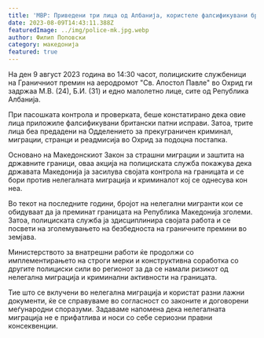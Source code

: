 ```yaml
---
title: 'МВР: Приведени три лица од Албанија, користеле фалсификувани британски пасоши - 09 АВГУСТ 2023'
date: 2023-08-09T14:43:11.388Z
featuredImage: ../img/police-mk.jpg.webp
author: Филип Поповски
category: македонија
featured: true
---
```

На ден 9 август 2023 година во 14:30 часот, полициските службеници на Граничниот премин на аеродромот "Св. Апостол Павле" во Охрид ги задржаа М.В. (24), Б.И. (31) и едно малолетно лице, сите од Република Албанија. 

При пасошката контрола и проверката, беше констатирано дека овие лица приложиле фалсификувани британски патни исправи. Затоа, трите лица беа предадени на Одделението за прекуграничен криминал, миграции, странци и реадмисија во Охрид за подоцна постапка. 

Основано на Македонскиот Закон за страшни миграции и заштита на државните граници, оваа акција на полициската служба покажува дека државата Македонија ја засилува својата контрола на границата и се бори против нелегалната миграција и криминалот кој се однесува кон неа.

Во текот на последните години, бројот на нелегални мигранти кои се обидуваат да ја преминат границата на Република Македонија зголеми. Затоа, полициската служба ја здисциплинира својата работа и се посвети на зголемувањето на безбедноста на граничните премини во земјава. 

Министерството за внатрешни работи ќе продолжи со имплементирањето на строги мерки и конструктивна соработка со другите полициски сили во регионот за да се намали ризикот од нелегална миграција и криминални активности на границата. 

Тие што се вклучени во нелегална миграција и користат разни лажни документи, ќе се справуваме во согласност со законите и договорени меѓународни споразуми. Задаваме напомена дека нелегалната миграција не е прифатлива и носи со себе сериозни правни консеквенции.
